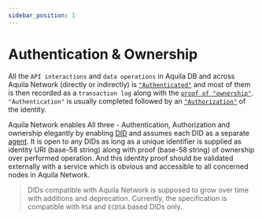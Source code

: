 ```yaml
---
sidebar_position: 1
---
```


# Authentication & Ownership

All the `API interactions` and `data operations` in Aquila DB and across Aquila Network (directly or indirectly) is [`"Authenticated"`](https://en.wikipedia.org/wiki/Authentication) and most of them is then recorded as a `transaction log` along with the [`proof of "ownership"`](https://en.bitcoin.it/wiki/Proof_of_Ownership). `"Authentication"` is usually completed followed by an [`"Authorization"`](https://en.wikipedia.org/wiki/Authorization) of the identity.



Aquila Network enables All three - Authentication, Authorization and ownership elegantly by enabling [DID](https://en.wikipedia.org/wiki/Decentralized_identifiers) and assumes each DID as a separate [agent](https://en.wikipedia.org/wiki/Agent_(economics)). It is open to any DIDs as long as a unique identifier is supplied as identity URI (base-58 string) along with proof (base-58 string) of ownership over performed operation. And this identity proof should be validated externally with a service which is obvious and accessible to all concerned nodes in Aquila Network.



>  DIDs compatible with Aquila Network is supposed to grow over time with additions and deprecation. Currently, the specification is compatible with `RSA` and `ECDSA` based DIDs only.
